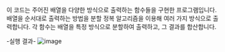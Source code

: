 이 코드는 주어진 배열을 다양한 방식으로 출력하는 함수들을 구현한 프로그램입니다. 
배열을 순서대로 출력하는 방법을 분할 정복 알고리즘을 이용해 여러 가지 방식으로 출력합니다.
각 함수는 배열을 특정 방식으로 분할하여 출력하고, 그 결과를 합산합니다.

-실행 결과-
![image](https://github.com/user-attachments/assets/9f64ca5f-4d50-42d1-b3dd-cb2511057a4c)
